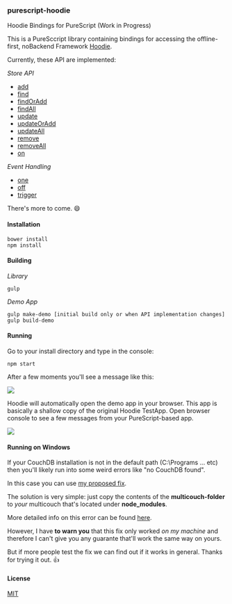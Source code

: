 ### purescript-hoodie

Hoodie Bindings for PureScript (Work in Progress)

This is a PureSccript library containing bindings for accessing the offline-first, noBackend Framework <a href="http://hood.ie/">Hoodie</a>.

Currently, these API are implemented:

*Store API*
- <a href="http://docs.hood.ie/en/techdocs/api/client/hoodie.store.html#storeadd">add</a>
- <a href="http://docs.hood.ie/en/techdocs/api/client/hoodie.store.html#storefind">find</a>
- <a href="http://docs.hood.ie/en/techdocs/api/client/hoodie.store.html#storefindoradd">findOrAdd</a>
- <a href="http://docs.hood.ie/en/techdocs/api/client/hoodie.store.html#storefindall">findAll</a>
- <a href="http://docs.hood.ie/en/techdocs/api/client/hoodie.store.html#storeupdate">update</a>
- <a href="http://docs.hood.ie/en/techdocs/api/client/hoodie.store.html#storeupdateoradd">updateOrAdd</a>
- <a href="http://docs.hood.ie/en/techdocs/api/client/hoodie.store.html#storeupdateall">updateAll</a>
- <a href="http://docs.hood.ie/en/techdocs/api/client/hoodie.store.html#storeremove">remove</a>
- <a href="http://docs.hood.ie/en/techdocs/api/client/hoodie.store.html#storeremoveall">removeAll</a>
- <a href="http://docs.hood.ie/en/techdocs/api/client/hoodie.store.html#storeon">on</a>

*Event Handling*
- <a href="http://docs.hood.ie/en/techdocs/api/client/hoodie.html#one">one</a>
- <a href="http://docs.hood.ie/en/techdocs/api/client/hoodie.html#off">off</a>
- <a href="http://docs.hood.ie/en/techdocs/api/client/hoodie.html#trigger">trigger</a>

There's more to come. :smile:

#### Installation

```shell
bower install
npm install
```

#### Building

*Library*

```shell
gulp
```

*Demo App*

```shell
gulp make-demo [initial build only or when API implementation changes]
gulp build-demo
```

#### Running

Go to your install directory and type in the console:

```shell
npm start
```

After a few moments you'll see a message like this:

<img src="http://fs5.directupload.net/images/160306/7w49zjdd.png"/>

Hoodie will automatically open the demo app in your browser. This app is basically a shallow copy of the original Hoodie TestApp.
Open browser console to see a few messages from your PureScript-based app.

<img src="http://fs5.directupload.net/images/160306/lc83zeuf.png"/>

#### Running on Windows

If your CouchDB installation is not in the default path (C:\Programs ... etc) then you'll likely run into some weird errors like "no CouchDB found".

In this case you can use <a href="https://github.com/hoodiehq/node-multicouch/pull/31">my proposed fix</a>.

The solution is very simple: just copy the contents of the **multicouch-folder** to _your_ multicouch that's located under **node_modules**.

More detailed info on this error can be found <a href="https://github.com/hoodiehq/node-multicouch/issues/26">here</a>.

However, I have **to warn you** that this fix only worked *on my machine* and therefore I can't give you any guarante that'll work the same way on yours.

But if more people test the fix we can find out if it works in general. Thanks for trying it out. :thumbsup:

#### License

<a href="https://github.com/brakmic/purescript-hoodie/blob/master/LICENSE">MIT</a>


